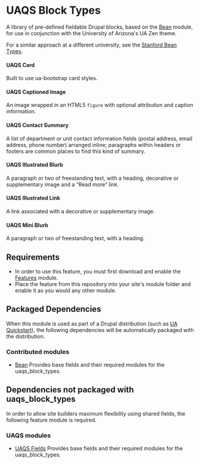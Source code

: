 # UAQS Block Types

A library of pre-defined fieldable Drupal blocks, based on the [Bean](https://www.drupal.org/project/bean) module, for use in conjunction with the University of Arizona's UA Zen theme.

For a similar approach at a different university, see the [Stanford Bean Types](https://github.com/SU-SWS/stanford_bean_types).

#### UAQS Card

Built to use ua-bootstrap card styles.

#### UAQS Captioned Image

An image wrapped in an HTML5 `figure` with optional attribution and caption information.

#### UAQS Contact Summary

A list of department or unit contact information fields (postal address, email address, phone number) arranged inline; paragraphs within headers or footers are common places to find this kind of summary.

#### UAQS Illustrated Blurb

A paragraph or two of freestanding text, with a heading, decorative or supplementary image and a “Read more” link.

#### UAQS Illustrated Link

A link associated with a decorative or supplementary image.

#### UAQS Mini Blurb

A paragraph or two of freestanding text, with a heading.

## Requirements ##
- In order to use this feature, you must first download and enable the [Features](https://www.drupal.org/project/features) module.
- Place the feature from this repository into your site's module folder and enable it as you would any other module.

## Packaged Dependencies

When this module is used as part of a Drupal distribution (such as [UA
Quickstart](https://bitbucket.org/ua_drupal/ua_quickstart)), the following
dependencies will be automatically packaged with the distribution.


### Contributed modules
- [Bean](https://drupal.org/project/bean) Provides base fields and their required modules for the uaqs_block_types.

## Dependencies not packaged with uaqs_block_types

In order to allow site builders maximum flexibility using shared fields, the following feature
module is required.

### UAQS modules
- [UAQS Fields](https://bitbucket.org/ua_drupal/uaqs_fields) Provides base fields and their required modules for the uaqs_block_types.
